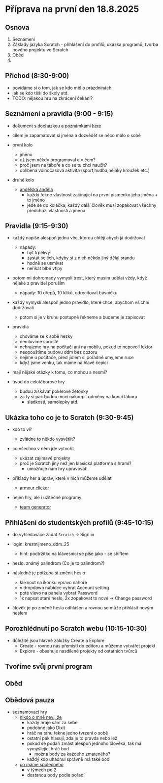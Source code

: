 # Příprava na první den 18.8.2025

## Osnova

1. Seznámení
2. Základy jazyka Scratch - přihlášení do profilů, ukázka programů, tvorba nového projektu ve Scratch
3. Oběd
4. 

## Příchod (8:30-9:00)

- povídáme si o tom, jak se kdo měl o prázdninách
- jak se kdo těší do školy atd.
- TODO: nějakou hru na zkrácení čekání?

## Seznámení a pravidla (9:00 - 9:15)

- dokument s docházkou a poznámkami [here](https://docs.google.com/spreadsheets/d/1aC7Vnwc9CrUyRzXAcofNWVyaBccIhBtVWXEkjI_Yk_8/edit?usp=sharing)

- cílem je zapamatovat si jména a dozvědět se něco málo o sobě
- první kolo 
  - jméno
  - už jsem někdy programoval a v čem?
  - proč jsem na táboře a co se tu chci naučit?
  - oblíbená volnočasová aktivita (sport,hudba,nějaký kroužek etc.)

- druhé kolo
  - [andělská anděla](https://www.hranostaj.cz/hra4721)
    - každý řekne vlastnost začínající na první písmenko jeho jména + to jméno
    - jede se do kolečka, každý další člověk musí zopakovat všechny předchozí vlastnosti a jména


## Pravidla (9:15-9:30)

- každý napíše alespoň jednu věc, kterou chtějí abych já dodržovat
  - nápady:
    - být trpělivý
    - zastat se jich, kdyby si z nich někdo jiný dělal srandu
    - hodně se usmívat
    - neříkat blbé vtipy
- potom mi dohromady vymyslí trest, který musím udělat vždy, když nějaké z pravidel poruším
  - nápady: 10 dřepů, 10 kliků, odrecitovat básničku

- každý vymyslí alespoň jedno pravidlo, které chce, abychom všichni dodržovali
  - potom si je v kruhu postupně řekneme a budeme je zapisovat

- pravidla
  - chováme se k sobě hezky
  - nemluvíme sprostě
  - nehrajeme hry na počítači ani na mobilu, pokud to nepovolí lektor
  - neopouštíme budovu ddm bez dozoru
  - nejíme u počítače, před jídlem si pořádně umyjeme ruce
  - když jsme venku, tak máme na hlavě čepici

- mají nějaké otázky k tomu, co mohou a nesmí?

- úvod do celotáborové hry
  - budou získávat pokerové žetonky
  - za ty si pak budou moci nakoupit odměny na konci tábora
    - sladkosti, samolepky atd.

## Ukázka toho co je to Scratch (9:30-9:45)

- kdo to ví?
  - zvládne to někdo vysvětlit?

- co všechno v něm jde vytvořit
  - ukázat zajímavé projekty
  - proč je Scratch jiný než jen klasická platforma s hrami?
    - umožňuje nám hry upravovat!

- příklady her a úprav, které v nich můžeme udělat
  - [armour clicker](https://scratch.mit.edu/projects/1190046255)

- nejen hry, ale i užitečné programy
  - [team generator](https://scratch.mit.edu/projects/1206172418)

## Přihlášení do studentských profilů (9:45-10:15)

- do vyhledavače zadat `Scratch` -> Sign in 

- login: krestnijmeno_ddm_25
  - hint: podtržítko na klávesnici se píše jako - se shiftem
- heslo: známý palindrom (Co je to palindrom?)

- následně je potžeba si změnit heslo
  - kliknout na ikonku vpravo nahoře
  - v dropdown nabídce vybrat Account setting
  - poté vlevo na panelu vybrat Password
  - 1x napsat staré heslo, 2x zopakovat to nové -> Change password

- člověk je po změně hesla odhlášen a rovnou se může přihlásit novým heslem

## Porozhlédnutí po Scratch webu (10:15-10:30)

- důležité jsou hlavně záložky Create a Explore
  - Create - rovnou nás přemístí do editoru a můžeme vytvářet projekt
  - Explore - obsahuje nasdílené projekty od ostatních tvůrců

## Tvoříme svůj první program

## Oběd

## Obědová pauza

- seznamovací hry
  - [nikdo o mně neví, že](https://www.hranostaj.cz/hra3819)
    - každý hraje sám za sebe
    - podobné jako Dixit
    - hráč na tahu řekne jedno tvrzení o sobě
    - ostatní pak hlasují, zda je to pravda nebo lež
    - pokud se podaří zmást alespoň jednoho člověka, tak má vymýšlející hráč bod
      - možná body za každého zmateného?
    - každý kdo uhádnul správně má také bod
  - [co máme společného](https://www.hranostaj.cz/hra3819)
    - v týmech po 2
    - dostanou body podle pořadí